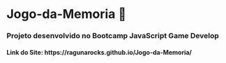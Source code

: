 # Jogo-da-Memoria :brain:

<h3>Projeto desenvolvido no Bootcamp JavaScript Game Develop</h3>
<h4>Link do Site: https://ragunarocks.github.io/Jogo-da-Memoria/</h4>
